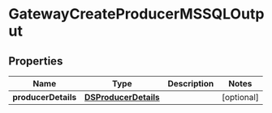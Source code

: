 

# GatewayCreateProducerMSSQLOutput


## Properties

| Name | Type | Description | Notes |
|------------ | ------------- | ------------- | -------------|
|**producerDetails** | [**DSProducerDetails**](DSProducerDetails.md) |  |  [optional] |



